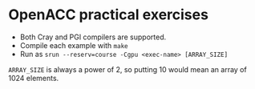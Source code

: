 # OpenACC practical exercises

- Both Cray and PGI compilers are supported.
- Compile each example with `make`
- Run as `srun --reserv=course -Cgpu <exec-name> [ARRAY_SIZE]`

`ARRAY_SIZE` is always a power of 2, so putting 10 would mean an array of 1024 elements.
